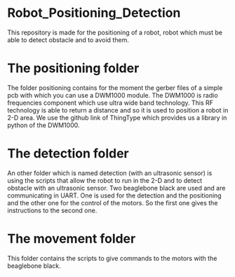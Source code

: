 # Robot_Positioning_Detection

This repository is made for the positioning of a robot, robot which must be able to detect obstacle and to avoid them.




# The positioning folder

The folder positioning contains for the moment the gerber files of a simple pcb with which you can use a DWM1000 module. The DWM1000 is radio frequencies component which use ultra wide band technology. This RF technology is able to return a distance and so it is used to position a robot in 2-D area. We use the github link of ThingType which provides us a library in python of the DWM1000.




# The detection folder 

An other folder which is named detection (with an ultrasonic sensor) is using the scripts that allow the robot to run in the 2-D and to detect obstacle with an ultrasonic sensor. Two beaglebone black are used and are communicating in UART. One is used for the detection and the positioning and the other one for the control of the motors. So the first one gives the instructions to the second one. 

# The movement folder 

This folder contains the scripts to give commands to the motors with the beaglebone black.
